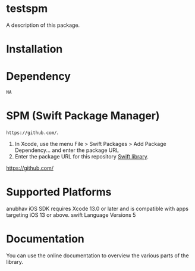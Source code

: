 # testspm

A description of this package.


# Installation

# Dependency
`NA`



# SPM (Swift Package Manager)

`https://github.com/`.

1. In Xcode, use the menu File > Swift Packages > Add Package Dependency... and enter the package URL
2. Enter the package URL for this repository [ Swift library](https://github.com/).

https://github.com/


# Supported Platforms

anubhav iOS SDK requires Xcode 13.0 or later and is compatible with apps targeting iOS 13 or above.
swift Language Versions 5

# Documentation

You can use the online documentation to overview the various parts of the library.
